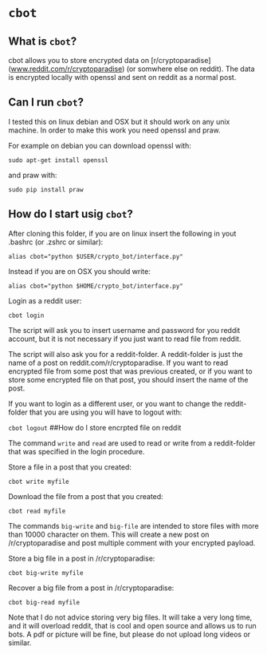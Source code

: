 # `cbot`

## What is `cbot`?
cbot allows you to store encrypted data on [r/cryptoparadise] (www.reddit.com/r/cryptoparadise) (or somwhere else on reddit). The data is encrypted locally with openssl and sent on reddit as a normal post.

## Can I run `cbot`?
I tested this on linux debian and OSX but it should work on any unix machine. In order to make this work you need openssl and praw.

For example on debian you can download openssl with:

`sudo apt-get install openssl` 

and praw with:

`sudo pip install praw`


## How do I start usig `cbot`?

After cloning this folder, if you are on linux insert the following in yout .bashrc (or .zshrc or similar):

`alias cbot="python $USER/crypto_bot/interface.py"`

Instead if you are on OSX you should write:

`alias cbot="python $HOME/crypto_bot/interface.py"`

Login as a reddit user:  

`cbot login`

The script will ask you to insert username and password for you reddit account, but it is not necessary if you just want to read file from reddit. 

The script will also ask you for a reddit-folder. A reddit-folder is just the name of a post on reddit.com/r/cryptoparadise. If you want to read encrypted file from some post that was previous created, or if you want to store some encrypted file on that post, you should insert the name of the post.

If you want to login as a different user, or you want to change the reddit-folder that you are using you will have to logout with:

`cbot logout`
##How do I store encrpted file on reddit

The command `write` and `read` are used to read or write from a reddit-folder that was specified in the login procedure.

Store a file in a post that you created:

`cbot write myfile`

Download the file from a post that you created:

`cbot read myfile`

The commands `big-write` and `big-file` are intended to store files with more than 10000 character on them. This will create a new post on /r/cryptoparadise and post multiple comment with your encrypted payload. 


Store a big file in a post in /r/cryptoparadise:

`cbot big-write myfile`

Recover a big file from a post in /r/cryptoparadise:

`cbot big-read myfile`

Note that I do not advice storing very big files. It will take a very long time, and it will overload reddit, that is cool and open source and  allows us to run bots. A pdf or picture will be fine, but please do not upload long videos or similar.
